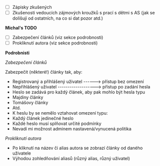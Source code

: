 - [ ] Zápisky zkušených
- [ ] Zkušenosti vedoucích zájmových kroužků s prací s dětmi s AS (jak se dolišují od ostatních, na co si dat pozor atd.)

<b>Michal's TODO</b>

- [ ] Zabezpečení článků (viz sekce podrobnosti)
- [ ] Prokliknutí autora (viz sekce podrobnosti)

<b>Podrobnisti</b>

<i>Zabezpečení článků</i>

Zabezpečit (některé!) články tak, aby: 

- Registrovaný a přihlášený uživatel ------> přístup bez omezení
- Nepřihlášený uživatel -------------------> přístup po zadání hesla
- Heslo se zadává pro každý článek, aby pak mohlo být hesla typu
-   Majdiny články
-   Tomášovy články
-   Atd. 
- K heslu by se nemělo vztahovat omezení typu:
-   Každý článek jedinečné heslo
-   Každé heslo musí splňovat určité podmínky
-   Nevadí mi možnost adminem nastavená/vynucená politika

<i>Prokliknutí autora</i>

- Po kliknutí na název či alias autora se zobrazí články od daného uživatele
- Výhodou zohledňování aliasů (různý alias, různý uživatel)
